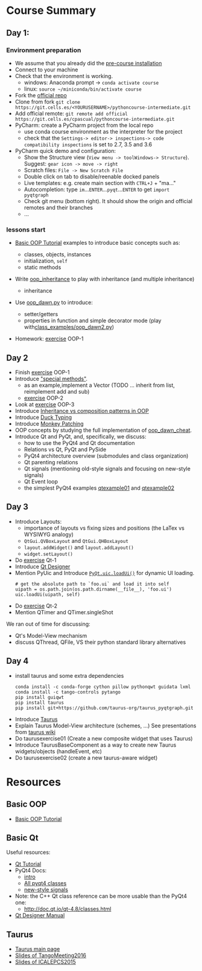 # Course Summary


## Day 1:

### Environment preparation
- We assume that you already did the [pre-course installation](https://git.cells.es/cpascual/pythoncourse-intro/blob/master/pre-course.md)
- Connect to your machine
- Check that the environment is working.
  - windows: Anaconda prompt -> `conda activate course`
  - linux: `source ~/miniconda/bin/activate course`
- Fork the [official repo](https://git.cells.es/<YOURUSERNAME>/pythoncourse-intermediate)
- Clone from fork  `git clone https://git.cells.es/<YOURUSERNAME>/pythoncourse-intermediate.git`
- Add official remote: `git remote add official https://git.cells.es/cpascual/pythoncourse-intermediate.git`
- PyCharm: create a PyCharm project from the local repo
  - use conda course environment as the interpreter for the project
  - check that the `Settings-> editor-> inspections-> code compatibility inspections` is set to 2.7, 3.5 and 3.6
- PyCharm quick demo and configuration:
  - Show the Structure view (`View menu -> toolWindows-> Structure`). Suggest: `gear icon -> move -> right`
  - Scratch files: `File -> New Scratch File`
  - Double click on tab to disable/reenable docked panels
  - Live templates: e.g. create main section with `CTRL+J` + "ma..." 
  - Autocompletion: type `im`...`ENTER`...`pyqt`...`ENTER` to get `import pyqtgraph`
  - Check git menu (bottom right). It should show the origin and official 
    remotes and their branches
  - ...

### lessons start
- [Basic OOP Tutorial] examples to introduce basic concepts such as:
  - classes, objects, instances
  - initialization, `self`
  - static methods
- Write [oop_inheritance](class_examples/oop_inheritance.py) to play with inheritance (and multiple inheritance)
  - inheritance

- Use [oop_dawn.py](oop_dawn.py) to introduce:
  - setter/getters 
  - properties in function and simple decorator mode (play with[class_examples/oop_dawn2.py](class_examples/oop_dawn2.py))

- Homework: [exercise](/exercises/) OOP-1

## Day 2

- Finish [exercise](/exercises) OOP-1
- Introduce ["special methods"](https://docs.python.org/2/reference/datamodel.html#special-method-names). 
  - as an example,implement a Vector (TODO ... inherit from list, reimplement add and sub)
  - [exercise](/exercises) OOP-2
- Look at [exercise](/exercises) OOP-3
- Introduce [Inheritance vs composition patterns in OOP](https://en.wikipedia.org/wiki/Composition_over_inheritance)
- Introduce [Duck Typing](https://en.wikipedia.org/wiki/Duck_typing#In_Python)
- Introduce [Monkey Patching](http://stackoverflow.com/a/5626250) 
- OOP concepts by studying the full implementation of [oop_dawn_cheat](/exercises/cheat/oop_dawn_cheat.py).
- Introduce Qt and PyQt, and, specifically, we discuss:
  - how to use the PyQt4 and Qt documentation
  - Relations vs Qt, PyQt and PySide
  - PyQt4 architecture overview (submodules and class organization)
  - Qt parenting relations
  - Qt signals (mentioning old-style signals and focusing on new-style signals)
  - Qt Event loop
  - the simplest PyQt4 examples [qtexample01](qtexample01.py) and [qtexample02](qtexample02.py)

## Day 3

- Introduce Layouts:
  - importance of layouts vs fixing sizes and positions (the LaTex vs WYSIWYG analogy)
  - `QtGui.QVBoxLayout` and `QtGui.QHBoxLayout`
  - `layout.addWidget()` and `layout.addLayout()`
  - `widget.setLayout()` 
- Do [exercise](/exercises) Qt-1
- Introduce [Qt Designer](http://doc.qt.io/qt-4.8/designer-manual.html) 
- Mention PyUic and Introduce [`PyQt.uic.loadUi()`](http://pyqt.sourceforge.net/Docs/PyQt4/designer.html#the-uic-module) for dynamic UI loading.
  ```
  # get the absolute path to `foo.ui` and load it into self
  uipath = os.path.join(os.path.dirname(__file__), 'foo.ui')
  uic.loadUi(uipath, self)
  ```
- Do [exercise](/exercises) Qt-2
- Mention QTimer and QTimer.singleShot

We ran out of time for discussing:
  - Qt's Model-View mechanism
  - discuss QThread, QFile, VS their python standard library alternatives

## Day 4

- install taurus and some extra dependencies
  ```
  conda install -c conda-forge cython pillow pythonqwt guidata lxml
  conda install -c tango-controls pytango
  pip install guiqwt
  pip install taurus
  pip install git+https://github.com/taurus-org/taurus_pyqtgraph.git
  ```
- Introduce [Taurus](http://www.taurus-scada.org)
- Explain Taurus Model-View architecture (schemes, ...) See presentations from
  [taurus wiki](https://github.com/taurus-org/taurus/wiki#contributed-documents)
- Do taurusexercise01 (Create a new composite widget that uses Taurus)
- Introduce TaurusBaseComponent as a way to create new Taurus widgets/objects (handleEvent, etc)
- Do taurusexercise02 (create a new taurus-aware widget)


# Resources

## Basic OOP

- [Basic OOP Tutorial]

## Basic Qt

Useful resources:

- [Qt Tutorial](http://zetcode.com/gui/pyqt4/)
- PyQt4 Docs:
  - [intro](http://pyqt.sourceforge.net/Docs/PyQt4/introduction.html)
  - [All pyqt4 classes](http://pyqt.sourceforge.net/Docs/PyQt4/classes.html)
  - [new-style signals](http://pyqt.sourceforge.net/Docs/PyQt4/new_style_signals_slots.html)
- Note: the C++ Qt class reference can be more usable than the PyQt4 one:
  - http://doc.qt.io/qt-4.8/classes.html
- [Qt Designer Manual](http://doc.qt.io/qt-4.8/designer-manual.html) 

## Taurus

- [Taurus main page](https://www.taurus-scada.org)
- [Slides of TangoMeeting2016](TaurusStatus-TangoMeeting201606-v7.pdf)
- [Slides of ICALEPCS2015](THHC3O03_talk.pdf)

[Basic OOP Tutorial]: https://jeffknupp.com/blog/2014/06/18/improve-your-python-python-classes-and-object-oriented-programming/
